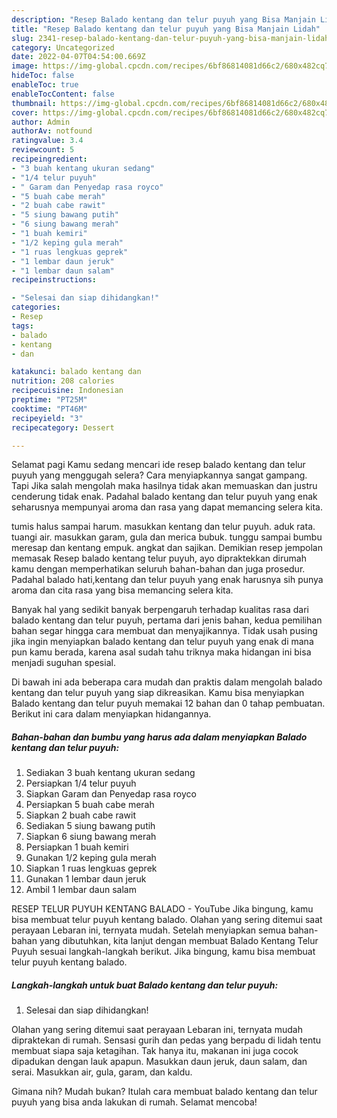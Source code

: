 ```yaml
---
description: "Resep Balado kentang dan telur puyuh yang Bisa Manjain Lidah"
title: "Resep Balado kentang dan telur puyuh yang Bisa Manjain Lidah"
slug: 2341-resep-balado-kentang-dan-telur-puyuh-yang-bisa-manjain-lidah
category: Uncategorized
date: 2022-04-07T04:54:00.669Z
image: https://img-global.cpcdn.com/recipes/6bf86814081d66c2/680x482cq70/balado-kentang-dan-telur-puyuh-foto-resep-utama.jpg
hideToc: false
enableToc: true
enableTocContent: false
thumbnail: https://img-global.cpcdn.com/recipes/6bf86814081d66c2/680x482cq70/balado-kentang-dan-telur-puyuh-foto-resep-utama.jpg
cover: https://img-global.cpcdn.com/recipes/6bf86814081d66c2/680x482cq70/balado-kentang-dan-telur-puyuh-foto-resep-utama.jpg
author: Admin
authorAv: notfound
ratingvalue: 3.4
reviewcount: 5
recipeingredient:
- "3 buah kentang ukuran sedang"
- "1/4 telur puyuh"
- " Garam dan Penyedap rasa royco"
- "5 buah cabe merah"
- "2 buah cabe rawit"
- "5 siung bawang putih"
- "6 siung bawang merah"
- "1 buah kemiri"
- "1/2 keping gula merah"
- "1 ruas lengkuas geprek"
- "1 lembar daun jeruk"
- "1 lembar daun salam"
recipeinstructions:

- "Selesai dan siap dihidangkan!"
categories:
- Resep
tags:
- balado
- kentang
- dan

katakunci: balado kentang dan 
nutrition: 208 calories
recipecuisine: Indonesian
preptime: "PT25M"
cooktime: "PT46M"
recipeyield: "3"
recipecategory: Dessert

---
```



Selamat pagi Kamu sedang mencari ide resep balado kentang dan telur puyuh yang menggugah selera? Cara menyiapkannya sangat gampang. Tapi Jika salah mengolah maka hasilnya tidak akan memuaskan dan justru cenderung tidak enak. Padahal balado kentang dan telur puyuh yang enak seharusnya mempunyai aroma dan rasa yang dapat memancing selera kita.


tumis halus sampai harum. masukkan kentang dan telur puyuh. aduk rata. tuangi air. masukkan garam, gula dan merica bubuk. tunggu sampai bumbu meresap dan kentang empuk. angkat dan sajikan. Demikian resep jempolan memasak Resep balado kentang telur puyuh, ayo dipraktekkan dirumah kamu dengan memperhatikan seluruh bahan-bahan dan juga prosedur. Padahal balado hati,kentang dan telur puyuh yang enak harusnya sih punya aroma dan cita rasa yang bisa memancing selera kita.

Banyak hal yang sedikit banyak berpengaruh terhadap kualitas rasa dari balado kentang dan telur puyuh, pertama dari jenis bahan, kedua pemilihan bahan segar hingga cara membuat dan menyajikannya. Tidak usah pusing jika ingin menyiapkan balado kentang dan telur puyuh yang enak di mana pun kamu berada, karena asal sudah tahu triknya maka hidangan ini bisa menjadi suguhan spesial.


Di bawah ini ada beberapa cara mudah dan praktis dalam mengolah balado kentang dan telur puyuh yang siap dikreasikan. Kamu bisa menyiapkan Balado kentang dan telur puyuh memakai 12 bahan dan 0 tahap pembuatan. Berikut ini cara dalam menyiapkan hidangannya.

<!--inarticleads1-->

##### Bahan-bahan dan bumbu yang harus ada dalam menyiapkan Balado kentang dan telur puyuh:

1. Sediakan 3 buah kentang ukuran sedang
1. Persiapkan 1/4 telur puyuh
1. Siapkan  Garam dan Penyedap rasa royco
1. Persiapkan 5 buah cabe merah
1. Siapkan 2 buah cabe rawit
1. Sediakan 5 siung bawang putih
1. Siapkan 6 siung bawang merah
1. Persiapkan 1 buah kemiri
1. Gunakan 1/2 keping gula merah
1. Siapkan 1 ruas lengkuas geprek
1. Gunakan 1 lembar daun jeruk
1. Ambil 1 lembar daun salam


RESEP TELUR PUYUH KENTANG BALADO - YouTube Jika bingung, kamu bisa membuat telur puyuh kentang balado. Olahan yang sering ditemui saat perayaan Lebaran ini, ternyata mudah. Setelah menyiapkan semua bahan-bahan yang dibutuhkan, kita lanjut dengan membuat Balado Kentang Telur Puyuh sesuai langkah-langkah berikut. Jika bingung, kamu bisa membuat telur puyuh kentang balado. 

<!--inarticleads2-->

##### Langkah-langkah untuk buat Balado kentang dan telur puyuh:


1. Selesai dan siap dihidangkan!

Olahan yang sering ditemui saat perayaan Lebaran ini, ternyata mudah dipraktekan di rumah. Sensasi gurih dan pedas yang berpadu di lidah tentu membuat siapa saja ketagihan. Tak hanya itu, makanan ini juga cocok dipadukan dengan lauk apapun. Masukkan daun jeruk, daun salam, dan serai. Masukkan air, gula, garam, dan kaldu. 

Gimana nih? Mudah bukan? Itulah cara membuat balado kentang dan telur puyuh yang bisa anda lakukan di rumah. Selamat mencoba!
